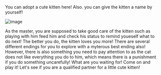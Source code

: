 You can adopt a cute kitten here! Also. you can give the kitten a name by yourself!

![image](https://github.com/user-attachments/assets/25a713cf-b327-45cd-882e-1f9b4f458235)


As the master, you are supposed to take good care of the kitten such as playing with him feed him and check his status to remind youeself what to do next! The better you do, the kitten loves you more! There are several different endings for you to explore with a myterous best ending also! However, there is also something you need to pay attention to as the cat does not like everything you do to him, which means there is a punishment if you do something uncarefully! What are you waiting for! Come on and play it! Let's see if you are a qualified partner for a little cute kitten!
